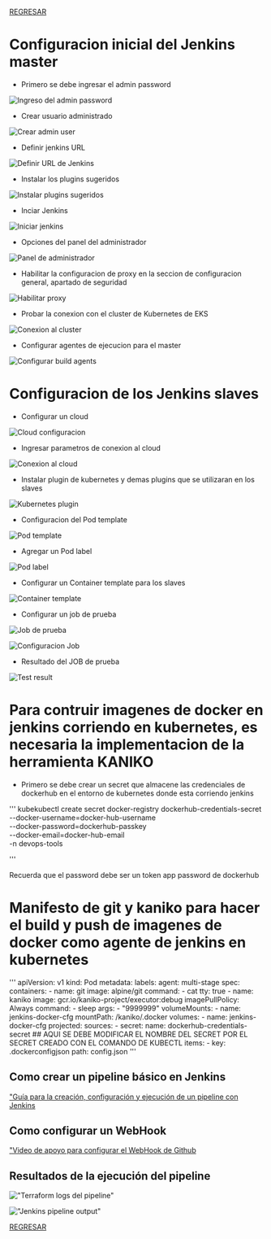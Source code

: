 [REGRESAR](../../README.md)

#   Configuracion inicial del Jenkins master

-   Primero se debe ingresar el admin password

![Ingreso del admin password](/cicd/jenkins/jenkins-manual/ingresar-admin-password.png)

-   Crear usuario administrado

![Crear admin user](/cicd/jenkins/jenkins-manual/Crear-usuario-administrador.png)

-   Definir jenkins URL

![Definir URL de Jenkins](/cicd/jenkins/jenkins-manual/definir-jenkins-url.png)

-   Instalar los plugins sugeridos

![Instalar plugins sugeridos](/cicd/jenkins/jenkins-manual/Instalar-plugins-sugeridos.png)

-   Inciar Jenkins

![Iniciar jenkins](/cicd/jenkins/jenkins-manual/start-jenkins.png)

-   Opciones del panel del administrador    

![Panel de administrador](/cicd/jenkins/jenkins-manual/panel-administrador.png)

-   Habilitar la configuracion de proxy en la seccion de configuracion general, apartado de seguridad

![Habilitar proxy](/cicd/jenkins/jenkins-manual/activar-proxy.png)

-   Probar la conexion con el cluster de Kubernetes de EKS

![Conexion al cluster](/cicd/jenkins/jenkins-manual/setup-eks-cluster-test-connection.png)

-   Configurar agentes de ejecucion para el master

![Configurar build agents](/cicd/jenkins/jenkins-manual/master-config-deploy-agents.png)

#   Configuracion de los Jenkins slaves

-   Configurar un cloud

![Cloud configuracion](/cicd/jenkins/jenkins-manual/menu-clouds.png)

-   Ingresar parametros de conexion al cloud

![Conexion al cloud](/cicd/jenkins/jenkins-manual/name-cloud.png)

-   Instalar plugin de kubernetes y demas plugins que se utilizaran en los slaves

![Kubernetes plugin](/cicd/jenkins/jenkins-manual/instalar-plugins.png)

-   Configuracion del Pod template

![Pod template](/cicd/jenkins/jenkins-manual/pod-template-menu.png)

-   Agregar un Pod label

![Pod label](/cicd/jenkins/jenkins-manual/pod-label-configuration.png)

-   Configurar un Container template para los slaves

![Container template](/cicd/jenkins/jenkins-manual/container-template.png)

-   Configurar un job de prueba

![Job de prueba](/cicd/jenkins/jenkins-manual/test-config1.png)

![Configuracion Job](/cicd/jenkins/jenkins-manual/test-config2.png)

-   Resultado del JOB de prueba

![Test result](/cicd/jenkins/jenkins-manual/test-result.png)


#   Para contruir imagenes de docker en jenkins corriendo en kubernetes, es necesaria la implementacion de la herramienta KANIKO

-   Primero se debe crear un secret que almacene las credenciales de dockerhub en el entorno de kubernetes donde esta corriendo jenkins

'''
 kubekubectl create secret docker-registry dockerhub-credentials-secret \
  --docker-username=docker-hub-username \
  --docker-password=dockerhub-passkey \
  --docker-email=docker-hub-email \
  -n devops-tools

'''

Recuerda que el password debe ser un token app password de dockerhub

# Manifesto de git y kaniko para hacer el build y push de imagenes de docker como agente de jenkins en kubernetes

'''
apiVersion: v1
            kind: Pod
            metadata:
              labels:
                agent: multi-stage
            spec:
              containers:
                - name: git
                  image: alpine/git
                  command:
                    - cat
                  tty: true
                - name: kaniko
                  image: gcr.io/kaniko-project/executor:debug
                  imagePullPolicy: Always
                  command:
                    - sleep
                  args:
                    - "9999999"
                  volumeMounts:
                    - name: jenkins-docker-cfg
                      mountPath: /kaniko/.docker
              volumes:
                - name: jenkins-docker-cfg
                  projected:
                    sources:
                      - secret:
                          name: dockerhub-credentials-secret ## AQUI SE DEBE MODIFICAR EL NOMBRE DEL SECRET POR EL SECRET CREADO CON EL COMANDO DE KUBECTL
                          items:
                            - key: .dockerconfigjson
                              path: config.json
'''

## Como crear un pipeline básico en Jenkins

["Guía para la creación, configuración y ejecución de un pipeline con Jenkins](https://www.jenkins.io/doc/pipeline/tour/hello-world/)

## Como configurar un WebHook

["Video de apoyo para configurar el WebHook de Github](https://www.youtube.com/watch?v=Uu8_cb0WRAw)

##  Resultados de la ejecución del pipeline

!["Terraform logs del pipeline"](jenkins-manual/deploy.jpg)

!["Jenkins pipeline output"](jenkins-manual/pipeline.jpg)


[REGRESAR](../../README.md)